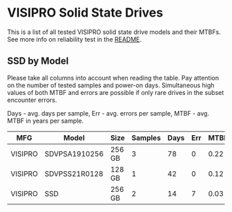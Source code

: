 VISIPRO Solid State Drives
==========================

This is a list of all tested VISIPRO solid state drive models and their MTBFs. See
more info on reliability test in the [README](https://github.com/linuxhw/SMART).

SSD by Model
------------

Please take all columns into account when reading the table. Pay attention on the
number of tested samples and power-on days. Simultaneous high values of both MTBF
and errors are possible if only rare drives in the subset encounter errors.

Days - avg. days per sample,
Err  - avg. errors per sample,
MTBF - avg. MTBF in years per sample.

| MFG       | Model              | Size   | Samples | Days  | Err   | MTBF |
|-----------|--------------------|--------|---------|-------|-------|------|
| VISIPRO   | SDVPSA1910256      | 256 GB | 3       | 78    | 0     | 0.22   |
| VISIPRO   | SDVPSS21R0128      | 128 GB | 1       | 42    | 0     | 0.12   |
| VISIPRO   | SSD                | 256 GB | 2       | 14    | 7     | 0.03   |
